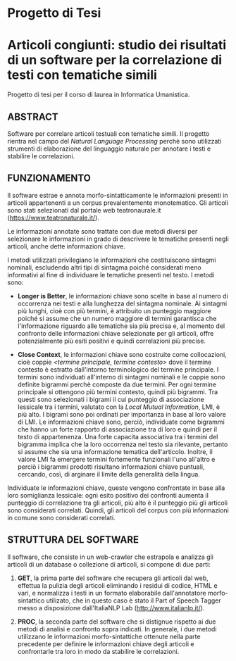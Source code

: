 # Progetto di Tesi
# Articoli congiunti: studio dei risultati di un software per la correlazione di testi con tematiche simili

Progetto di tesi per il corso di laurea in Informatica Umanistica.

## ABSTRACT
Software per correlare articoli testuali con tematiche simili.
Il progetto rientra nel campo del *Natural Language Processing* perchè sono utilizzati strumenti di elaborazione del linguaggio naturale per annotare i testi e stabilire le correlazioni.

## FUNZIONAMENTO
Il software estrae e annota morfo-sintatticamente le informazioni presenti in articoli appartenenti a un corpus prevalentemente monotematico.
Gli articoli sono stati selezionati dal portale web teatronaurale.it (https://www.teatronaturale.it/).

Le informazioni annotate sono trattate con due metodi diversi per selezionare le informazioni in grado di descrivere le tematiche presenti negli articoli, anche dette informazioni chiave.

I metodi utilizzati privilegiano le informazioni che costituiscono sintagmi nominali, escludendo altri tipi di sintagma poiché considerati meno informativi al fine di individuare le tematiche presenti nel testo. I metodi sono:

  - **Longer is Better**, le informazioni chiave sono scelte in base al numero di occorrenza nei testi e alla lunghezza del sintagma nominale.
  Ai sintagmi più lunghi, cioè con più termini, è attribuito un punteggio maggiore poiché si assume che un numero maggiore di termini garantisca che l'informazione riguardo alle tematiche sia più precisa e, al momento del confronto delle informazioni chiave selezionate per gli articoli, offre potenzialmente più esiti positivi e quindi correlazioni più precise. 
  
  - **Close Context**, le informazioni chiave sono costruite come collocazioni, cioè coppie *<termine principale, termine contesto>* dove il termine contesto è estratto dall'intorno terminologico del termine principale. 
  I termini sono individuati all'interno di sintagmi nominali e le coppie sono definite bigrammi perchè composte da due termini. 
  Per ogni termine principale si ottengono più termini contesto, quindi più bigrammi. Tra questi sono selezionati i bigrami il cui punteggio di associazione lessicale tra i termini, valutato con la *Local Mutual Information*, LMI, è più alto. I bigrami sono poi ordinati per importanza in base al loro valore di LMI.
  Le informazioni chiave sono, perciò, individuate come bigrammi che hanno un forte rapporto di associazione tra di loro e quindi per il testo di appartenenza. Una forte capacita associativa tra i termini del bigramma implica che la loro occorrenza nel testo sia rilevante, pertanto si assume che sia una informazione tematica dell'articolo. Inoltre, il valore LMI fa emergere termini fortemente funzionali l'uno all'altro e perciò i bigrammi prodotti risultano informazioni chiave puntuali, cercando, così, di arginare il limite della generalità della lingua.
  
Individuate le informazioni chiave, queste vengono confrontate in base alla loro somiglianza lessicale: ogni esito positivo dei confronti aumenta il punteggio di correlazione tra gli articoli, più alto è il punteggio più gli articoli sono considerati correlati. Quindi, gli articoli del corpus con più informazioni in comune sono considerati correlati.

## STRUTTURA DEL SOFTWARE
Il software, che consiste in un web-crawler che estrapola e analizza gli articoli di un database o collezione di articoli, si compone di due parti:

  1. **GET**, la prima parte del software che recupera gli articoli dal web, effettua la pulizia degli articoli eliminando i residui di codice, HTML e vari, e normalizza i testi in un formato elaborabile dall'annotatore morfo-sintattico utilizato, che in questo caso è stato il Part of Speech Tagger messo a disposizione dall'ItaliaNLP Lab (http://www.italianlp.it/).
 
  2. **PROC**, la seconda parte del software che si distignue rispetto ai due metodi di analisi e confronto sopra indicati. In generale, i due metodi utilizzano le informazioni morfo-sintattiche ottenute nella parte precedente per definire le informazioni chiave degli articoli e confrontarle tra loro in modo da stabilire le correlazioni.  
